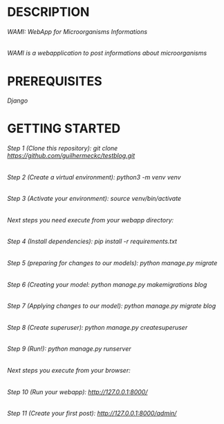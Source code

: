 # DESCRIPTION
###### WAMI: WebApp for Microorganisms Informations
###### WAMI is a webapplication to post informations about microorganisms

# PREREQUISITES
###### Django

# GETTING STARTED
###### Step 1 (Clone this repository): git clone https://github.com/guilhermeckc/testblog.git
###### Step 2 (Create a virtual environment): python3 -m venv venv
###### Step 3 (Activate your environment): source venv/bin/activate
###### Next steps you need execute from your webapp directory:
###### Step 4 (Install dependencies): pip install -r requirements.txt
###### Step 5 (preparing for changes to our models): python manage.py migrate 
###### Step 6 (Creating your model: python manage.py makemigrations blog 
###### Step 7 (Applying changes to our model): python manage.py migrate blog 
###### Step 8 (Create superuser): python manage.py createsuperuser
###### Step 9 (Run!): python manage.py runserver
###### Next steps you execute from your browser: 
###### Step 10 (Run your webapp): http://127.0.0.1:8000/
###### Step 11 (Create your first post): http://127.0.0.1:8000/admin/
